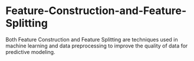 # Feature-Construction-and-Feature-Splitting
Both Feature Construction and Feature Splitting are techniques used in machine learning and data preprocessing to improve the quality of data for predictive modeling.
